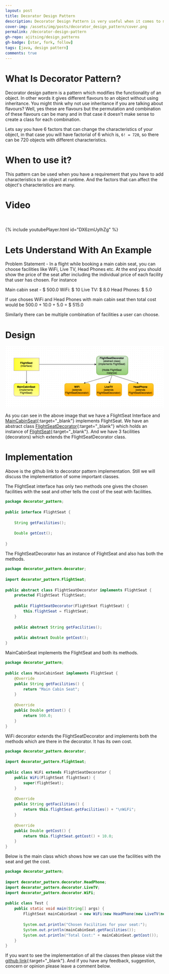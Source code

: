 ```yaml
---
layout: post
title: Decorator Design Pattern
description: Decorator Design Pattern is very useful when it comes to modifying the characteristics or functionality of an object at runtime.
cover-img: /assets/img/posts/decorator_design_pattern/cover.png
permalink: /decorator-design-pattern
gh-repo: ajitsing/design_patterns
gh-badge: [star, fork, follow]
tags: [java, design pattern]
comments: true
---
```


# What Is Decorator Pattern?

Decorator design pattern is a pattern which modifies the functionality of an object. In other words it gives different flavours to an object without using inheritance. You might think why not use inheritance if you are talking about flavours? Well, yes these are flavours but the permutation and combination of these flavours can be many and in that case it doesn't make sense to create a class for each combination.

Lets say you have 6 factors that can change the characteristics of your object, in that case you will have factorial of 6 which is, `6! = 720`, so there can be 720 objects with different characteristics.

# When to use it?

This pattern can be used when you have a requirement that you have to add characteristics to an object at runtime. And the factors that can affect the object's characteristics are many.

# Video<br><br>

{% include youtubePlayer.html id="DX6zmUyIhZg" %}
<br>


# Lets Understand With An Example

Problem Statement - In a flight while booking a main cabin seat, you can choose facilities like WiFi, Live TV, Head Phones etc. At the end you should show the price of the seat after including the individual price of each facility that user has chosen. For instance

Main cabin seat - $ 500.0
WiFi: $ 10
Live TV: $ 8.0
Head Phones: $ 5.0

If use choses WiFi and Head Phones with main cabin seat then total cost would be 500.0 + 10.0 + 5.0 = $ 515.0

Similarly there can be multiple combination of facilities a user can choose.

# Design

![Crepe](/assets/img/posts/decorator_design_pattern/decorator_design_pattern.png)

As you can see in the above image that we have a FlightSeat Interface and [MainCabinSeat](https://github.com/ajitsing/design_patterns/blob/master/src/decorator_pattern/MainCabinSeat.java){:target="_blank"} implements FlightSeat. We have an abstract class [FlightSeatDecorator](https://github.com/ajitsing/design_patterns/blob/master/src/decorator_pattern/decorator/FlightSeatDecorator.java){:target="_blank"} which holds an instance of [FlightSeat](https://github.com/ajitsing/design_patterns/blob/master/src/decorator_pattern/FlightSeat.java){:target="_blank"}. And we have 3 facilities (decorators) which extends the FlightSeatDecorator class.

# Implementation

Above is the github link to decorator pattern implementation. Still we will discuss the implementation of some important classes.

The FlightSeat interface has only two methods one gives the chosen facilities with the seat and other tells the cost of the seat with facilities.

```java
package decorator_pattern;

public interface FlightSeat {

    String getFacilities();

    Double getCost();

}
```

The FlightSeatDecorator has an instance of FlightSeat and also has both the methods.

```java
package decorator_pattern.decorator;

import decorator_pattern.FlightSeat;

public abstract class FlightSeatDecorator implements FlightSeat {
    protected FlightSeat flightSeat;

    public FlightSeatDecorator(FlightSeat flightSeat) {
        this.flightSeat = flightSeat;
    }

    public abstract String getFacilities();

    public abstract Double getCost();
}
```

MainCabinSeat implements the FlightSeat and both its methods.

```java
package decorator_pattern;

public class MainCabinSeat implements FlightSeat {
    @Override
    public String getFacilities() {
        return "Main Cabin Seat";
    }

    @Override
    public Double getCost() {
        return 500.0;
    }
}
```

WiFi decorator extends the FlightSeatDecorator and implements both the methods which are there in the decorator. It has its own cost.

```java
package decorator_pattern.decorator;

import decorator_pattern.FlightSeat;

public class WiFi extends FlightSeatDecorator {
    public WiFi(FlightSeat flightSeat) {
        super(flightSeat);
    }

    @Override
    public String getFacilities() {
        return this.flightSeat.getFacilities() + "\nWiFi";
    }

    @Override
    public Double getCost() {
        return this.flightSeat.getCost() + 10.0;
    }
}
```

Below is the main class which shows how we can use the facilities with the seat and get the cost.

```java
package decorator_pattern;

import decorator_pattern.decorator.HeadPhone;
import decorator_pattern.decorator.LiveTV;
import decorator_pattern.decorator.WiFi;

public class Test {
    public static void main(String[] args) {
        FlightSeat mainCabinSeat = new WiFi(new HeadPhone(new LiveTV(new MainCabinSeat())));

        System.out.println("Chosen Facilities for your seat:");
        System.out.println(mainCabinSeat.getFacilities());
        System.out.println("Total Cost:" + mainCabinSeat.getCost());
    }
}
```

If you want to see the implementation of all the classes then please visit the [github link](https://github.com/ajitsing/design_patterns/blob/master/src/decorator_pattern/FlightSeat.java){:target="_blank"}. And if you have any feedback, suggestion, concern or opinion please leave a comment below.